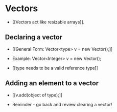 # Vectors
- [[Vectors act like resizable arrays]].

## Declaring a vector
- [[General Form: Vector\<type> v = new Vector();]]
- Example: Vector\<Integer> v = new Vector();

- [[type needs to be a valid reference type]]

## Adding an element to a vector
- [[v.add(object of type);]]

- Reminder - go back and review clearing a vector!